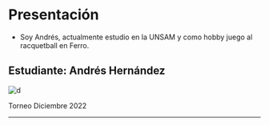 # Presentación

- Soy Andrés, actualmente estudio en la UNSAM y como hobby juego al racquetball en Ferro.  



## Estudiante: Andrés Hernández





![d]([IMG-20230223-WA0025.jpg](https://postimg.cc/0rzwyVrY))    

Torneo Diciembre 2022

------



